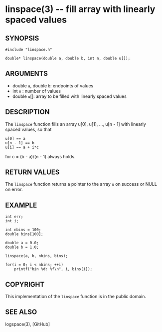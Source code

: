 linspace(3) -- fill array with linearly spaced values
=====================================================

## SYNOPSIS

    #include "linspace.h"
    
    double* linspace(double a, double b, int n, double u[]);

## ARGUMENTS

* double `a`, double `b`:
  endpoints of values
* int `n`   :
  number of values
* double `u`[]:
  array to be filled with linearly spaced values

## DESCRIPTION

The `linspace` function fills an array u[0], u[1], ..., u[n - 1] with linearly
spaced values, so that

    u[0] == a
    u[n - 1] == b
    u[i] == a + i*c

for c = (b - a)/(n - 1) always holds.

## RETURN VALUES

The `linspace` function returns a pointer to the array `u` on success or NULL
on error.

## EXAMPLE

    int err;
    int i;
    
    int nbins = 100;
    double bins[100];
    
    double a = 0.0;
    double b = 1.0;
    
    linspace(a, b, nbins, bins);
    
    for(i = 0; i < nbins; ++i)
        printf("bin %d: %f\n", i, bins[i]);

## COPYRIGHT

This implementation of the `linspace` function is in the public domain.

## SEE ALSO

logspace(3), [GitHub]
